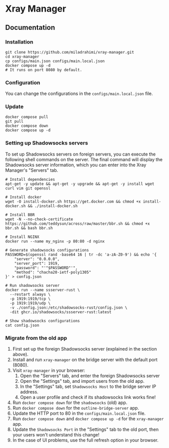 # Xray Manager

## Documentation

### Installation

``` shell
git clone https://github.com/miladrahimi/xray-manager.git
cd xray-manager
cp configs/main.json configs/main.local.json
docker compose up -d
# It runs on port 8080 by default.
```

### Configuration

You can change the configurations in the `configs/main.local.json` file.

### Update

``` shell
docker compose pull
git pull
docker compose down
docker compose up -d
```

### Setting up Shadowsocks servers

To set up Shadowsocks servers on foreign servers, you can execute the following shell commands on the server.
The final command will display the Shadowsocks server information, which you can enter into the Xray Manager's "Servers" tab.

``` shell
# Install dependencies
apt-get -y update && apt-get -y upgrade && apt-get -y install wget curl vim git openssl

# Install docker
wget -O install-docker.sh https://get.docker.com && chmod +x install-docker.sh && ./install-docker.sh

# Install BBR
wget -N --no-check-certificate https://github.com/teddysun/across/raw/master/bbr.sh && chmod +x bbr.sh && bash bbr.sh

# Install NGINX
docker run --name my_nginx -p 80:80 -d nginx

# Generate shadowsocks configurations
PASSWORD=$(openssl rand -base64 16 | tr -dc 'a-zA-Z0-9') && echo '{
    "server": "0.0.0.0",
    "server_port": 1919,
    "password": "'"$PASSWORD"'",
    "method": "chacha20-ietf-poly1305"
}' > config.json

# Run shadowsocks server
docker run --name ssserver-rust \
  --restart always \
  -p 1919:1919/tcp \
  -p 1919:1919/udp \
  -v ./config.json:/etc/shadowsocks-rust/config.json \
  -dit ghcr.io/shadowsocks/ssserver-rust:latest

# Show shadowsocks configurations
cat config.json
```

### Migrate from the old app

1. First set up the foreign Shadowsocks server (explained in the section above).
2. Install and run `xray-manager` on the bridge server with the default port (8080).
3. Visit `xray-manager` in your browser:
    1. Open the "Servers" tab, and enter the foreign Shadowsocks server
    2. Open the "Settings" tab, and import users from the old app.
    3. In the "Settings" tab, set `Shadowsocks Host` to the bridge server IP address.
    4. Open a user profile and check if its shadowsocks link works fine!
5. Run `docker compose down` for the `shadowsocks` (old) app.
6. Run `docker compose down` for the `outline-bridge-server` app.
7. Update the HTTP port to 80 in the `configs/main.local.json` file.
9. Run `docker compose down` and `docker compose up -d` for the `xray-manager` app.
10. Update the `Shadowsocks Port` in the "Settings" tab to the old port, then your users won't understand this change!
11. In the case of UI problems, use the full refresh option in your browser.
